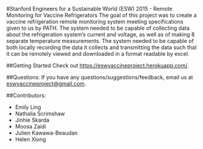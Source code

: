 #Stanford Engineers for a Sustainable World (ESW) 2015 - Remote Monitoring for Vaccine Refrigerators
The goal of this project was to create a vaccine refrigeration remote monitoring system meeting specifications given to us by PATH. The system needed to be capable of collecting data about the refrigeration system’s current and voltage, as well as of making 8 separate temperature measurements. The system needed to be capable of both locally recording the data it collects and transmitting the data such that it can be remotely viewed and downloaded in a format readable by excel. 

##Getting Started
Check out https://eswvaccineproject.herokuapp.com/.

##Questions:
If you have any questions/suggestions/feedback, email us at [eswvaccineproject@gmail.com](eswvaccineproject@gmail.com).

##Contributors:
* Emily Ling
* Nathalia Scrimshaw
* Jinhie Skarda
* Moosa Zaidi
* Julien Kawawa-Beaudan
* Helen Xiong
